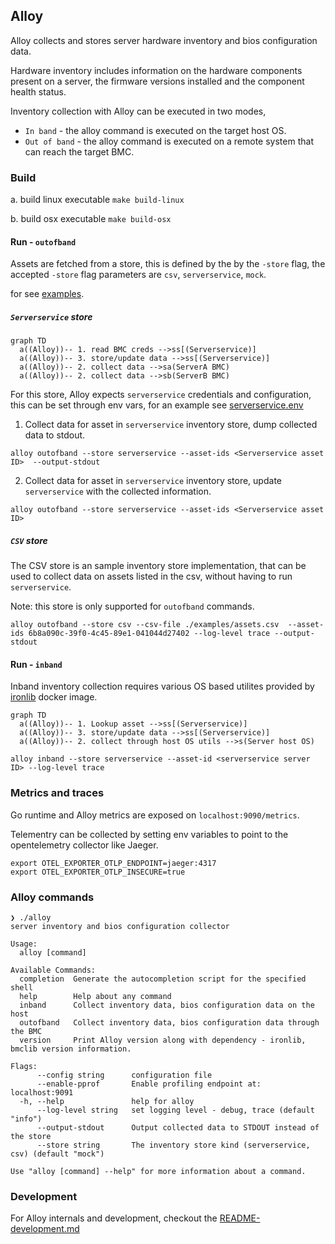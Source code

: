 ## Alloy

Alloy collects and stores server hardware inventory and bios configuration data.

Hardware inventory includes information on the hardware components present on a server,
the firmware versions installed and the component health status.

Inventory collection with Alloy can be executed in two modes,
 - `In band` - the alloy command is executed on the target host OS.
 - `Out of band` - the alloy command is executed on a remote system that can reach the target BMC.


### Build

a. build linux executable
`make build-linux`

b. build osx executable
`make build-osx`

#### Run - `outofband`

Assets are fetched from a store, this is defined by the by the `-store` flag,
the accepted `-store` flag parameters are `csv`, `serverservice`, `mock`.

for see [examples](examples/assets.csv).

##### `Serverservice` store

```mermaid
graph TD
  a((Alloy))-- 1. read BMC creds -->ss[(Serverservice)]
  a((Alloy))-- 3. store/update data -->ss[(Serverservice)]
  a((Alloy))-- 2. collect data -->sa(ServerA BMC)
  a((Alloy))-- 2. collect data -->sb(ServerB BMC)
```

For this store, Alloy expects `serverservice` credentials and configuration,
this can be set through env vars, for an example see [serverservice.env](./examples/serverservice.env)

1. Collect data for asset in `serverservice` inventory store, dump collected data to stdout.

```
alloy outofband --store serverservice --asset-ids <Serverservice asset ID>  --output-stdout
```

2. Collect data for asset in `serverservice` inventory store, update `serverservice` with the collected information.
```
alloy outofband --store serverservice --asset-ids <Serverservice asset ID>
```

##### `CSV` store

The CSV store is an sample inventory store implementation, that can be used to collect data on assets
listed in the csv, without having to run `serverservice`.

Note: this store is only supported for `outofband` commands.

```
alloy outofband --store csv --csv-file ./examples/assets.csv  --asset-ids 6b8a090c-39f0-4c45-89e1-041044d27402 --log-level trace --output-stdout
```

#### Run - `inband`

Inband inventory collection requires various OS based utilites provided by [ironlib](https://github.com/metal-toolbox/ironlib) docker image.


```mermaid
graph TD
  a((Alloy))-- 1. Lookup asset -->ss[(Serverservice)]
  a((Alloy))-- 3. store/update data -->ss[(Serverservice)]
  a((Alloy))-- 2. collect through host OS utils -->s(Server host OS)
```


```
alloy inband --store serverservice --asset-id <serverservice server ID> --log-level trace
```

### Metrics and traces

Go runtime and Alloy metrics are exposed on `localhost:9090/metrics`.

Telementry can be collected by setting env variables to point to the
opentelemetry collector like Jaeger.

```
export OTEL_EXPORTER_OTLP_ENDPOINT=jaeger:4317
export OTEL_EXPORTER_OTLP_INSECURE=true
```

### Alloy commands

```
❯ ./alloy
server inventory and bios configuration collector

Usage:
  alloy [command]

Available Commands:
  completion  Generate the autocompletion script for the specified shell
  help        Help about any command
  inband      Collect inventory data, bios configuration data on the host
  outofband   Collect inventory data, bios configuration data through the BMC
  version     Print Alloy version along with dependency - ironlib, bmclib version information.

Flags:
      --config string      configuration file
      --enable-pprof       Enable profiling endpoint at: localhost:9091
  -h, --help               help for alloy
      --log-level string   set logging level - debug, trace (default "info")
      --output-stdout      Output collected data to STDOUT instead of the store
      --store string       The inventory store kind (serverservice, csv) (default "mock")

Use "alloy [command] --help" for more information about a command.
```

### Development

For Alloy internals and development, checkout the [README-development.md](docs/README-development.md)
